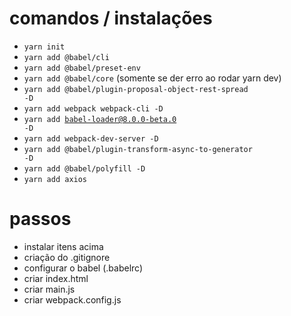 # comandos / instalações
- <code>yarn init</code>
- <code>yarn add @babel/cli</code>
- <code>yarn add @babel/preset-env</code>
- <code>yarn add @babel/core</code> (somente se der erro ao rodar yarn 
dev)
- <code>yarn add @babel/plugin-proposal-object-rest-spread -D</code>
- <code>yarn add webpack webpack-cli -D</code>
- <code>yarn add babel-loader@8.0.0-beta.0 -D</code>
- <code>yarn add webpack-dev-server -D</code>
- <code>yarn add @babel/plugin-transform-async-to-generator -D</code>
- <code>yarn add @babel/polyfill -D</code>
- <code>yarn add axios</code>

# passos
- instalar itens acima
- criação do .gitignore
- configurar o babel (.babelrc)
- criar index.html
- criar main.js
- criar webpack.config.js